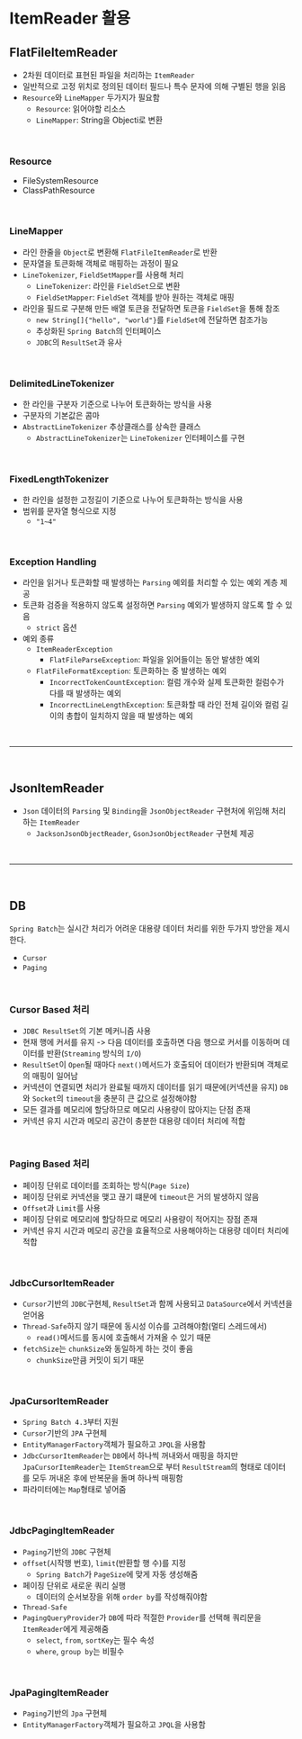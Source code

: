 # ItemReader 활용

## FlatFileItemReader
- 2차원 데이터로 표현된 파일을 처리하는 `ItemReader`
- 일반적으로 고정 위치로 정의된 데이터 필드나 특수 문자에 의해 구별된 행을 읽음
- `Resource`와 `LineMapper` 두가지가 필요함
	- `Resource`: 읽어야할 리소스
	- `LineMapper`: String을 Objecti로 변환

<br>


### Resource
- FileSystemResource
- ClassPathResource

<br>

### LineMapper
- 라인 한줄을 `Object`로 변환해 `FlatFileItemReader`로 반환
- 문자열을 토큰화해 객체로 매핑하는 과정이 필요
- `LineTokenizer`, `FieldSetMapper`를 사용해 처리
	- `LineTokenizer`: 라인을 `FieldSet`으로 변환
	- `FieldSetMapper`: `FieldSet` 객체를 받아 원하는 객체로 매핑
- 라인을 필드로 구분해 만든 배열 토큰을 전달하면 토큰을 `FieldSet`을 통해 참조
	- `new String[]{"hello", "world"}`를 `FieldSet`에 전달하면 참조가능
	- 추상화된 `Spring Batch`의 인터페이스
	- `JDBC`의 `ResultSet`과 유사

<br>

### DelimitedLineTokenizer
- 한 라인을 구분자 기준으로 나누어 토큰화하는 방식을 사용
- 구분자의 기본값은 콤마
- `AbstractLineTokenizer` 추상클래스를 상속한 클래스
	- `AbstractLineTokenizer`는 `LineTokenizer` 인터페이스를 구현

<br>

### FixedLengthTokenizer
- 한 라인을 설정한 고정길이 기준으로 나누어 토큰화하는 방식을 사용
- 범위를 문자열 형식으로 지정
	- `"1~4"`

<br>

### Exception Handling
- 라인을 읽거나 토큰화할 때 발생하는 `Parsing` 예외를 처리할 수 있는 예외 계층 제공
- 토큰화 검증을 적용하지 않도록 설정하면 `Parsing` 예외가 발생하지 않도록 할 수 있음
	- `strict` 옵션
- 예외 종류
	- `ItemReaderException`
		- `FlatFileParseException`: 파일을 읽어들이는 동안 발생한 예외
	- `FlatFileFormatException`: 토큰화하는 중 발생하는 예외
		- `IncorrectTokenCountException`: 컬럼 개수와 실제 토큰화한 컬럼수가 다를 때 발생하는 예외
		- `IncorrectLineLengthException`: 토큰화할 때 라인 전체 길이와 컬럼 길이의 총합이 일치하지 않을 때 발생하는 예외

<br>

---

<br>

## JsonItemReader
- `Json` 데이터의 `Parsing` 및 `Binding`을 `JsonObjectReader` 구현처에 위임해 처리하는 `ItemReader`
	- `JacksonJsonObjectReader`, `GsonJsonObjectReader` 구현체 제공

<br>

---

<br>

## DB

`Spring Batch`는 실시간 처리가 어려운 대용량 데이터 처리를 위한 두가지 방안을 제시한다. 
- `Cursor`
- `Paging`

<br>

### Cursor Based 처리
- `JDBC ResultSet`의 기본 메커니즘 사용
- 현재 행에 커서를 유지 -> 다음 데이터를 호출하면 다음 행으로 커서를 이동하며 데이터를 반환(`Streaming` 방식의 `I/O`)
- `ResultSet`이 `Open`될 때마다 `next()`메서드가 호출되어 데이터가 반환되며 객체로의 매핑이 일어남
- 커넥션이 연결되면 처리가 완료될 때까지 데이터를 읽기 때문에(커넥션을 유지) `DB`와 `Socket`의 `timeout`을 충분히 큰 값으로 설정해야함
- 모든 결과를 메모리에 할당하므로 메모리 사용량이 많아지는 단점 존재
- 커넥션 유지 시간과 메모리 공간이 충분한 대용량 데이터 처리에 적합

<br>

### Paging Based 처리
- 페이징 단위로 데이터를 조회하는 방식(`Page Size`)
- 페이징 단위로 커넥션을 맺고 끊기 떄문에 `timeout`은 거의 발생하지 않음
- `Offset`과 `Limit`를 사용
- 페이징 단위로 메모리에 할당하므로 메모리 사용량이 적어지는 장점 존재
- 커넥션 유지 시간과 메모리 공간을 효율적으로 사용해야하는 대용량 데이터 처리에 적합

<br>

### JdbcCursorItemReader
- `Cursor`기반의 `JDBC`구현체, `ResultSet`과 함께 사용되고 `DataSource`에서 커넥션을 얻어옴
- `Thread-Safe`하지 않기 때문에 동시성 이슈를 고려해야함(멀티 스레드에서)
	- `read()`메서드를 동시에 호출해서 가져올 수 있기 때문
- `fetchSize`는 `chunkSize`와 동일하게 하는 것이 좋음
	- `chunkSize`만큼 커밋이 되기 때문

<br>


### JpaCursorItemReader
- `Spring Batch 4.3`부터 지원
- `Cursor`기반의 `JPA` 구현체
- `EntityManagerFactory`객체가 필요하고 `JPQL`을 사용함
- `JdbcCursorItemReader`는 `DB`에서 하나씩 꺼내와서 매핑을 하지만 `JpaCursorItemReader`는 `ItemStream`으로 부터 `ResultStream`의 형태로 데이터를 모두 꺼내온 후에 반복문을 돌며 하나씩 매핑함
- 파라미터에는 `Map`형태로 넣어줌

<br>


### JdbcPagingItemReader
- `Paging`기반의 `JDBC` 구현체
- `offset`(시작행 번호), `limit`(반환할 행 수)를 지정
	- `Spring Batch`가 `PageSize`에 맞게 자동 생성해줌
- 페이징 단위로 새로운 쿼리 실행
	- 데이터의 순서보장을 위해 `order by`를 작성해줘야함
- `Thread-Safe`
- `PagingQueryProvider`가 `DB`에 따라 적절한 `Provider`를 선택해 쿼리문을 `ItemReader`에게 제공해줌
	- `select`, `from`, `sortKey`는 필수 속성
	- `where`, `group by`는 비필수

<br>


### JpaPagingItemReader
- `Paging`기반의 `Jpa` 구현체 
- `EntityManagerFactory`객체가 필요하고 `JPQL`을 사용함
